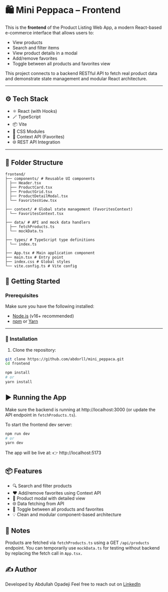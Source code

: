 # 🛍️ Mini Peppaca – Frontend

This is the **frontend** of the Product Listing Web App, a modern React-based e-commerce interface that allows users to:

- View products
- Search and filter items
- View product details in a modal
- Add/remove favorites
- Toggle between all products and favorites view

This project connects to a backend RESTful API to fetch real product data and demonstrate state management and modular React architecture.

---

## ⚙️ Tech Stack

- ⚛️ React (with Hooks)
- 🪄 TypeScript
- 📦 Vite
- 💅 CSS Modules
- 🧠 Context API (Favorites)
- 🌐 REST API Integration

---

## 📁 Folder Structure
```
frontend/
├── components/ # Reusable UI components
│ ├── Header.tsx
│ ├── ProductCard.tsx
│ ├── ProductGrid.tsx
│ ├── ProductDetailModal.tsx
│ └── FavoritesView.tsx
│
├── context/ # Global state management (FavoritesContext)
│ └── FavoritesContext.tsx
│
├── data/ # API and mock data handlers
│ ├── fetchProducts.ts
│ └── mockData.ts
│
├── types/ # TypeScript type definitions
│ └── index.ts
│
├── App.tsx # Main application component
├── main.tsx # Entry point
├── index.css # Global styles
└── vite.config.ts # Vite config
```

## 🚀 Getting Started

### Prerequisites

Make sure you have the following installed:

- [Node.js](https://nodejs.org/) (v16+ recommended)
- [npm](https://www.npmjs.com/) or [Yarn](https://yarnpkg.com/)

---

### 🔧 Installation

1. Clone the repository:

```bash
git clone https://github.com/abdorll/mini_peppaca.git
cd frontend

npm install
# or
yarn install
```

## ▶️ Running the App
Make sure the backend is running at http://localhost:3000 (or update the API endpoint in `fetchProducts.ts`).

To start the frontend dev server:
```bash
npm run dev
# or
yarn dev
```
The app will be live at:
👉 http://localhost:5173

## 📦 Features
- 🔍 Search and filter products
- ❤️ Add/remove favorites using Context API
- 🧩 Product modal with detailed view
- 🌐 Data fetching from API
- 🔄 Toggle between all products and favorites
- 💡 Clean and modular component-based architecture

## 📌 Notes
Products are fetched via `fetchProducts.ts` using a GET `/api/products` endpoint.
You can temporarily use `mockData.ts` for testing without backend by replacing the fetch call in `App.tsx.`

## ✍️ Author
Developed by Abdullah Opadeji
Feel free to reach out on [LinkedIn](https://www.linkedin.com/in/abdullah-opadeji-06385b20b/)